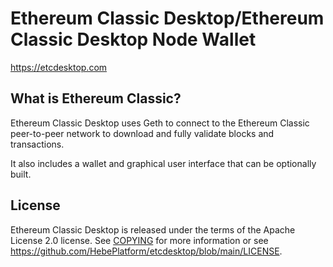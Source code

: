 Ethereum Classic Desktop/Ethereum Classic Desktop Node Wallet
=====================================

https://etcdesktop.com

What is Ethereum Classic?
---------------------

Ethereum Classic Desktop uses Geth to connect to the Ethereum Classic peer-to-peer network to download and fully validate blocks and transactions.

It also includes a wallet and graphical user interface that can be optionally built.

License
-------

Ethereum Classic Desktop is released under the terms of the Apache License 2.0 license. See [COPYING](COPYING) for more
information or see https://github.com/HebePlatform/etcdesktop/blob/main/LICENSE.

